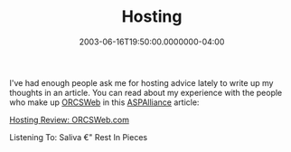 ﻿---
title: Hosting
date: "2003-06-16T19:50:00.0000000-04:00"
description: I've had enough people ask me for hosting advice lately to write up
featuredImage: /img/default-post-image.jpg
---

I've had enough people ask me for hosting advice lately to write up my thoughts in an article. You can read about my experience with the people who make up [ORCSWeb](http://orcsweb.com/) in this [ASPAlliance](http://aspalliance.com/) article:

[Hosting Review: ORCSWeb.com](http://aspalliance.com/stevesmith/articles/ViewArticle.aspx?id=50)

Listening To: Saliva €" Rest In Pieces

